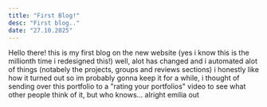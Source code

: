 ```yaml
---
title: "First Blog!"
desc: "First blog.."
date: "27.10.2025"
---
```


Hello there! this is my first blog on the new website (yes i know this is the millionth time i redesigned this!) well, alot has changed and i automated alot of things (notabely the projects, groups and reviews sections) i honestly like how it turned out so im probably gonna keep it for a while, i thought of sending over this portfolio to a "rating your portfolios" video to see what other people think of it, but who knows... alright emilia out